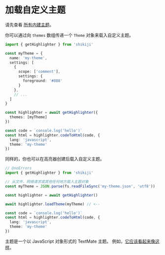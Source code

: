 # 加载自定义主题

请先查看 [所有内建主题](/themes)。

你可以通过向 `themes` 数组传递一个 `Theme` 对象来载入自定义主题。

```ts twoslash
import { getHighlighter } from 'shikiji'

const myTheme = {
  name: 'my-theme',
  settings: [
    {
      scope: ['comment'],
      settings: {
        foreground: '#888'
      }
    },
    // ...
  ]
}

const highlighter = await getHighlighter({
  themes: [myTheme]
})

const code = `console.log('hello')`
const html = highlighter.codeToHtml(code, {
  lang: 'javascript',
  theme: 'my-theme'
})
```

同样的，你也可以在高亮器创建后载入自定义主题。

```ts twoslash
// @noErrors
import { getHighlighter } from 'shikiji'

// 从文件、网络请求或其他任何地方载入主题对象
const myTheme = JSON.parse(fs.readFileSync('my-theme.json', 'utf8'))

const highlighter = await getHighlighter()

await highlighter.loadTheme(myTheme) // <--

const code = `console.log('hello')`
const html = highlighter.codeToHtml(code, {
  lang: 'javascript',
  theme: 'my-theme'
})
```

主题是一个以 JavaScript 对象形式的 TextMate 主题。 例如，[它应该看起来像这样](https://github.com/antfu/textmate-grammars-themes/blob/main/packages/tm-themes/themes/dark-plus.json)。
